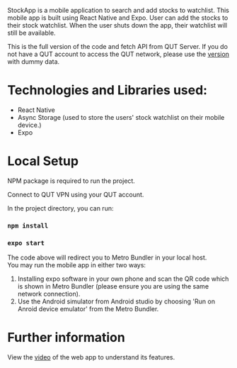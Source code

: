 StockApp is a mobile application to search and add stocks to watchlist. This mobile app is built using React Native and Expo. User can add the stocks to their stock watchlist. When the user shuts down the app, their watchlist will still be available. 

This is the full version of the code and fetch API from QUT Server. If you do not have a QUT account to access the QUT network, please use the [version]() with dummy data.

# Technologies and Libraries used:
   - React Native
   - Async Storage (used to store the users' stock watchlist on their mobile device.)
   - Expo


# Local Setup
NPM package is required to run the project.

Connect to QUT VPN using your QUT account.

In the project directory, you can run:

### `npm install`
### `expo start`

The code above will redirect you to Metro Bundler in your local host.<br />
You may run the mobile app in either two ways:
1. Installing expo software in your own phone and scan the QR code which is shown in Metro Bundler (please ensure you are using the same network connection).
2. Use the Android simulator from Android studio by choosing 'Run on Anroid device emulator' from the Metro Bundler.

# Further information

View the [video](https://youtu.be/Ylbw1b5ivSQ) of the web app to understand its features.

